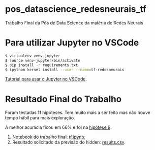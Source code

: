 # pos_datascience_redesneurais_tf
Trabalho Final da Pós de Data Science da matéria de Redes Neurais

# Para utilizar Jupyter no VSCode

```sh
$ virtualenv venv-jupyter
$ source venv-jupyter/bin/activate
$ pip install -r requirements.txt
$ ipython kernel install --user --name=tf-redesneurais
```

[Tutorial para usar o Jupyter no VSCode](https://anbasile.github.io/posts/2017-06-25-jupyter-venv/).

# Resultado Final do Trabalho

Foram testadas 11 hipóteses. Tem muito mais a ser feito mas não houve tempo hábil para mais exploração.

A melhor acurácia ficou em 66% e foi na [hipótese 9](tf.ipynb#Hip%C3%B3tese-9:-Verificando-correla%C3%A7%C3%A3o.).

1. Notebook do trabalho final: [tf.ipynb](tf.ipynb);
1. Resultado solicitado da previsão do hidden: [results.csv](datasets\results.csv).
